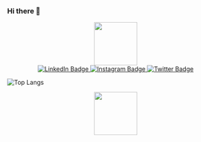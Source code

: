 ### Hi there 👋

<div id="header" align="center">
  <img src="https://media.giphy.com/media/6ib6KPmkeAjDTxMxij/giphy.gif" width="100"/>
</div>

<div id="badges" align="center">
  <a href="https://www.linkedin.com/in/parth-johar">
    <img src="https://img.shields.io/badge/LinkedIn-blue?style=for-the-badge&logo=linkedin&logoColor=white" alt="LinkedIn Badge"/>
  </a>
  <a href="https://www.instagram.com/parth.webdev">
    <img src="https://img.shields.io/badge/Instagram-ff69b4?style=for-the-badge&logo=instagram&logoColor=white" alt="Instagram Badge"/>
  </a>
  <a href="https://twitter.com/parth_webdev">
    <img src="https://img.shields.io/badge/Twitter-blue?style=for-the-badge&logo=twitter&logoColor=white" alt="Twitter Badge"/>
  </a>
</div>

![Top Langs](https://github-readme-stats.vercel.app/api/top-langs/?username=parthwebdev&langs_count=8)

<div id="header" align="center">
  <img src="https://cdn.worldvectorlogo.com/logos/framer-motion.svg)https://cdn.worldvectorlogo.com/logos/framer-motion.svg" width="100"/>
</div>
